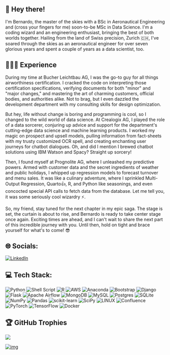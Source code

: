 ## 👋 Hey there!
I'm Bernardo, the master of the skies with a BSc in Aeronautical Engineering and (cross your fingers for me) soon-to-be MSc in Data Science. I'm a coding wizard and an engineering enthusiast, bringing the best of both worlds together. Hailing from the land of Swiss precision, Zurich 🇨🇭, I've soared through the skies as an aeronautical engineer for over seven glorious years and spent a couple of years as a data scientist, too.

## 👨🏽‍💻 Experience  
During my time at Bucher Leichtbau AG, I was the go-to guy for all things airworthiness certification. I cracked the code on interpreting those certification specifications, verifying documents for both "minor" and "major changes," and mastering the art of charming customers, official bodies, and authorities alike. Not to brag, but I even dazzled the development department with my consulting skills for design optimization.

But hey, life without change is boring and programming is cool, so I changed to the wild world of data science. At Crealogix AG, I played the role of a data sorcerer, conjuring up advice and support for the department's cutting-edge data science and machine learning products. I worked my magic on prospect and upsell models, pulling information from fact-sheets with my trusty customized OCR spell, and creating enchanting user journeys for chatbot dialogues. Oh, and did I mention I brewed chatbot solutions using IBM Watson and Spacy? Straight up sorcery!

Then, I found myself at Prognolite AG, where I unleashed my predictive powers. Armed with customer data and the secret ingredients of weather and public holidays, I whipped up regression models to forecast turnover and menu sales. It was like a culinary adventure, where I sprinkled Multi-Output Regression, Quarto👍, R, and Python like seasonings, and even concocted special API calls to fetch data from the database. Let me tell you, it was some seriously cool wizardry ⚡.

So, my friend, stay tuned for the next chapter in my epic saga. The stage is set, the curtain is about to rise, and Bernardo is ready to take center stage once again. Exciting times are ahead, and I can't wait to share the next part of this incredible journey with you. Until then, hold on tight and brace yourself for what's to come! 😎

## 🌐 Socials:

[![LinkedIn](https://img.shields.io/badge/LinkedIn-%230077B5.svg?logo=linkedin&logoColor=white)](https://www.linkedin.com/in/bernardo-freire-barboza-da-cruz/)

## 💻 Tech Stack:

![Python](https://img.shields.io/badge/python-3670A0?style=for-the-badge&logo=python&logoColor=ffdd54) ![Shell Script](https://img.shields.io/badge/shell_script-%23121011.svg?style=for-the-badge&logo=gnu-bash&logoColor=white) ![R](https://img.shields.io/badge/r-%23276DC3.svg?style=for-the-badge&logo=r&logoColor=white) ![AWS](https://img.shields.io/badge/AWS-%23FF9900.svg?style=for-the-badge&logo=amazon-aws&logoColor=white) ![Anaconda](https://img.shields.io/badge/Anaconda-%2344A833.svg?style=for-the-badge&logo=anaconda&logoColor=white) ![Bootstrap](https://img.shields.io/badge/bootstrap-%23563D7C.svg?style=for-the-badge&logo=bootstrap&logoColor=white) ![Django](https://img.shields.io/badge/django-%23092E20.svg?style=for-the-badge&logo=django&logoColor=white) ![Flask](https://img.shields.io/badge/flask-%23000.svg?style=for-the-badge&logo=flask&logoColor=white) ![Apache Airflow](https://img.shields.io/badge/Apache%20Airflow-017CEE?style=for-the-badge&logo=Apache%20Airflow&logoColor=white) ![MongoDB](https://img.shields.io/badge/MongoDB-%234ea94b.svg?style=for-the-badge&logo=mongodb&logoColor=white) ![MySQL](https://img.shields.io/badge/mysql-%2300f.svg?style=for-the-badge&logo=mysql&logoColor=white) ![Postgres](https://img.shields.io/badge/postgres-%23316192.svg?style=for-the-badge&logo=postgresql&logoColor=white) ![SQLite](https://img.shields.io/badge/sqlite-%2307405e.svg?style=for-the-badge&logo=sqlite&logoColor=white) ![NumPy](https://img.shields.io/badge/numpy-%23013243.svg?style=for-the-badge&logo=numpy&logoColor=white) ![Pandas](https://img.shields.io/badge/pandas-%23150458.svg?style=for-the-badge&logo=pandas&logoColor=white) ![scikit-learn](https://img.shields.io/badge/scikit--learn-%23F7931E.svg?style=for-the-badge&logo=scikit-learn&logoColor=white) ![SciPy](https://img.shields.io/badge/SciPy-%230C55A5.svg?style=for-the-badge&logo=scipy&logoColor=%white) ![LINUX](https://img.shields.io/badge/Linux-FCC624?style=for-the-badge&logo=linux&logoColor=black) ![Confluence](https://img.shields.io/badge/confluence-%23172BF4.svg?style=for-the-badge&logo=confluence&logoColor=white) ![PyTorch](https://img.shields.io/badge/PyTorch-%23EE4C2C.svg?style=for-the-badge&logo=PyTorch&logoColor=white) ![TensorFlow](https://img.shields.io/badge/TensorFlow-%23FF6F00.svg?style=for-the-badge&logo=TensorFlow&logoColor=white) ![Docker](https://img.shields.io/badge/docker-%230db7ed.svg?style=for-the-badge&logo=docker&logoColor=white)

## 🏆 GitHub Trophies

![](https://github-profile-trophy.vercel.app/?username=bernardo-cruz&theme=radical&no-frame=false&no-bg=true&margin-w=4)

[![img](https://visitcount.itsvg.in/api?id=bernardo-cruz&icon=0&color=0)](https://visitcount.itsvg.in)
<!--
**bernardo-cruz/bernardo-cruz** is a ✨ _special_ ✨ repository because its `README.md` (this file) appears on your GitHub profile.

Here are some ideas to get you started:

- 🔭 I’m currently working on ...
- 🌱 I’m currently learning ...
- 👯 I’m looking to collaborate on ...
- 🤔 I’m looking for help with ...
- 💬 Ask me about ...
- 📫 How to reach me: ...
- 😄 Pronouns: ...
- ⚡ Fun fact: ...
-->
